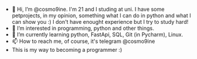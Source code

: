 - 👋 Hi, I’m @cosmo9ine. I'm 21 and I studing at uni. I have some petprojects, in my opinion, something what I can do in python and what I can show you :) I don't have enought experience but I try to study hard! 
- 👀 I’m interested in programming, python and other things.
- 🌱 I’m currently learning python, FastApi, SQL, Git (in Pycharm), Linux. 
- 📫 How to reach me, of course, it's telegram @cosmo9ine
- This is my way to becoming a programmer :)

<!---
cosmo9ine/cosmo9ine is a ✨ special ✨ repository because its `README.md` (this file) appears on your GitHub profile.
You can click the Preview link to take a look at your changes.
--->
